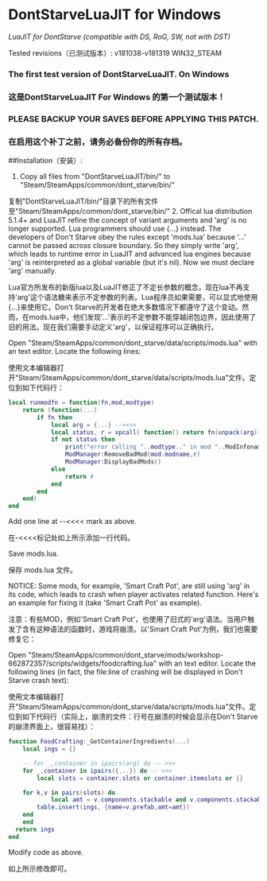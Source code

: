 # DontStarveLuaJIT for Windows
_LuaJIT for DontStarve (compatible with DS, RoG, SW, not with DST)_

Tested revisions（已测试版本）:  v181038-v181319 WIN32_STEAM

###  The first test version of DontStarveLuaJIT. On Windows 

###  这是DontStarveLuaJIT For Windows 的第一个测试版本！

###  PLEASE BACKUP YOUR SAVES BEFORE APPLYING THIS PATCH. 

###  在启用这个补丁之前，请务必备份你的所有存档。

##Installation（安装）: 

1. Copy all files from "DontStarveLuaJIT/bin/" to "Steam/SteamApps/common/dont_starve/bin/"

复制"DontStarveLuaJIT/bin/"目录下的所有文件至"Steam/SteamApps/common/dont_starve/bin/"
2. Offical lua distribution 5.1.4+ and LuaJIT refine the concept of variant arguments and 'arg' is no longer supported. Lua programmers should use {...} instead. The developers of Don't Starve obey the rules except 'mods.lua' because '...' cannot be passed across closure boundary. So they simply write 'arg', which leads to runtime error in LuaJIT and advanced lua engines because 'arg' is reinterpreted as a global variable (but it's nil). Now we must declare 'arg' manually.

Lua官方所发布的新版lua以及LuaJIT修正了不定长参数的概念，现在lua不再支持'arg'这个语法糖来表示不定参数的列表。Lua程序员如果需要，可以显式地使用{...}来使用它。Don't Starve的开发者在绝大多数情况下都遵守了这个变动。然而，在mods.lua中，他们发现'...'表示的不定参数不能穿越闭包边界，因此使用了旧的用法。现在我们需要手动定义'arg'，以保证程序可以正确执行。

 Open "Steam/SteamApps/common/dont_starve/data/scripts/mods.lua" with an text editor. Locate the following lines:

使用文本编辑器打开“Steam/SteamApps/common/dont_starve/data/scripts/mods.lua”文件。定位到如下代码行：

```lua
local runmodfn = function(fn,mod,modtype)
	return (function(...)
		if fn then
			local arg = {...} --<<<<
			local status, r = xpcall( function() return fn(unpack(arg)) end, debug.traceback)
			if not status then
				print("error calling "..modtype.." in mod "..ModInfoname(mod.modname)..": \n"..r)
				ModManager:RemoveBadMod(mod.modname,r)
				ModManager:DisplayBadMods()
			else
				return r
			end
		end
	end)
end
```
Add one line at --<<<< mark as above.

在-<<<<标记处如上所示添加一行代码。

Save mods.lua. 

保存 mods.lua 文件。


NOTICE: Some mods, for example, 'Smart Craft Pot', are still using 'arg' in its code, which leads to crash when player activates related function. Here's an example for fixing it (take 'Smart Craft Pot' as example).

注意：有些MOD，例如'Smart Craft Pot'，也使用了旧式的'arg'语法。当用户触发了含有这种语法的函数时，游戏将崩溃。以'Smart Craft Pot'为例，我们也需要修复它：

 Open "Steam/SteamApps/common/dont_starve/mods/workshop-662872357/scripts/widgets/foodcrafting.lua" with an text editor. Locate the following lines (in fact, the file:line of crashing will be displayed in Don't Starve crash text):


使用文本编辑器打开“Steam/SteamApps/common/dont_starve/data/scripts/mods.lua”文件。定位到如下代码行（实际上，崩溃的文件：行号在崩溃的时候会显示在Don't Starve 的崩溃界面上，很容易找）：

```lua
function FoodCrafting:_GetContainerIngredients(...)
	local ings = {}

	-- for _,container in ipairs(arg) do -- >>>
	for _,container in ipairs({...}) do -- <<<
		local slots = container.slots or container.itemslots or {}

  	for k,v in pairs(slots) do
			local amt = v.components.stackable and v.components.stackable.stacksize or 1
    	table.insert(ings, {name=v.prefab,amt=amt})
  	end
	end
  return ings
end
```

Modify code as above.

如上所示修改即可。
